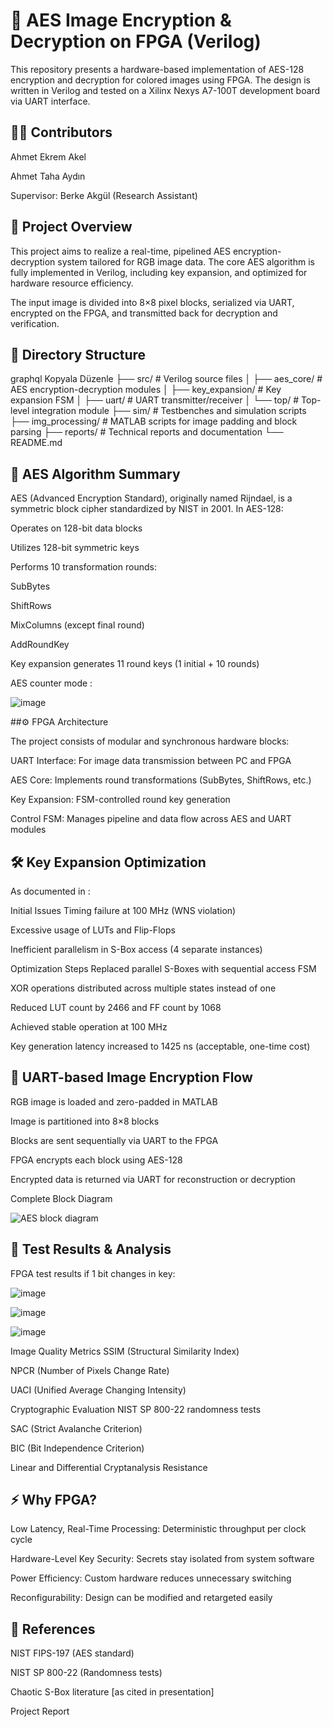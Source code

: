 # 🔐 AES Image Encryption & Decryption on FPGA (Verilog)

This repository presents a hardware-based implementation of AES-128 encryption and decryption for colored images using FPGA. The design is written in Verilog and tested on a Xilinx Nexys A7-100T development board via UART interface.

## 👨‍💻 Contributors

Ahmet Ekrem Akel

Ahmet Taha Aydın

Supervisor: Berke Akgül (Research Assistant)

## 📌 Project Overview

This project aims to realize a real-time, pipelined AES encryption-decryption system tailored for RGB image data. The core AES algorithm is fully implemented in Verilog, including key expansion, and optimized for hardware resource efficiency.

The input image is divided into 8×8 pixel blocks, serialized via UART, encrypted on the FPGA, and transmitted back for decryption and verification.

## 📂 Directory Structure

graphql
Kopyala
Düzenle
├── src/                 # Verilog source files
│   ├── aes_core/        # AES encryption-decryption modules
│   ├── key_expansion/   # Key expansion FSM
│   ├── uart/            # UART transmitter/receiver
│   └── top/             # Top-level integration module
├── sim/                 # Testbenches and simulation scripts
├── img_processing/      # MATLAB scripts for image padding and block parsing
├── reports/             # Technical reports and documentation
└── README.md

## 🔐 AES Algorithm Summary

AES (Advanced Encryption Standard), originally named Rijndael, is a symmetric block cipher standardized by NIST in 2001. In AES-128:

Operates on 128-bit data blocks

Utilizes 128-bit symmetric keys

Performs 10 transformation rounds:

SubBytes

ShiftRows

MixColumns (except final round)

AddRoundKey

Key expansion generates 11 round keys (1 initial + 10 rounds)

AES counter mode : 

![image](https://github.com/user-attachments/assets/a7db61e7-ce55-4e43-b55c-fa805b7206f3)


##⚙️ FPGA Architecture

The project consists of modular and synchronous hardware blocks:

UART Interface: For image data transmission between PC and FPGA

AES Core: Implements round transformations (SubBytes, ShiftRows, etc.)

Key Expansion: FSM-controlled round key generation

Control FSM: Manages pipeline and data flow across AES and UART modules

## 🛠️ Key Expansion Optimization

As documented in :

Initial Issues
Timing failure at 100 MHz (WNS violation)

Excessive usage of LUTs and Flip-Flops

Inefficient parallelism in S-Box access (4 separate instances)

Optimization Steps
Replaced parallel S-Boxes with sequential access FSM

XOR operations distributed across multiple states instead of one

Reduced LUT count by 2466 and FF count by 1068

Achieved stable operation at 100 MHz

Key generation latency increased to 1425 ns (acceptable, one-time cost)

## 🧩 UART-based Image Encryption Flow

RGB image is loaded and zero-padded in MATLAB

Image is partitioned into 8×8 blocks

Blocks are sent sequentially via UART to the FPGA

FPGA encrypts each block using AES-128

Encrypted data is returned via UART for reconstruction or decryption

Complete Block Diagram

![AES block diagram](https://github.com/user-attachments/assets/c80f2f60-3015-4204-9837-a4b1c92769f7)


## 🧪 Test Results & Analysis

FPGA test results if 1 bit changes in key:

![image](https://github.com/user-attachments/assets/2037f4ee-1897-40f7-a0cd-49eb8ca85ef8)

![image](https://github.com/user-attachments/assets/d56dabc7-fd87-403d-ab1c-66b778417782)

![image](https://github.com/user-attachments/assets/b8c2cd1e-48a9-4f80-820d-79d9f767b756)

Image Quality Metrics
SSIM (Structural Similarity Index)

NPCR (Number of Pixels Change Rate)

UACI (Unified Average Changing Intensity)

Cryptographic Evaluation
NIST SP 800-22 randomness tests

SAC (Strict Avalanche Criterion)

BIC (Bit Independence Criterion)

Linear and Differential Cryptanalysis Resistance

## ⚡ Why FPGA?

Low Latency, Real-Time Processing: Deterministic throughput per clock cycle

Hardware-Level Key Security: Secrets stay isolated from system software

Power Efficiency: Custom hardware reduces unnecessary switching

Reconfigurability: Design can be modified and retargeted easily

## 📎 References

NIST FIPS-197 (AES standard)

NIST SP 800-22 (Randomness tests)

Chaotic S-Box literature [as cited in presentation]

Project Report
